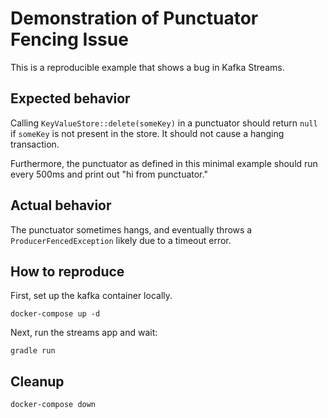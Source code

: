 # Demonstration of Punctuator Fencing Issue

This is a reproducible example that shows a bug in Kafka Streams.

## Expected behavior

Calling `KeyValueStore::delete(someKey)` in a punctuator should return `null` if `someKey` is not present in the store. It should not cause a hanging transaction.

Furthermore, the punctuator as defined in this minimal example should run every 500ms and print out "hi from punctuator."

## Actual behavior

The punctuator sometimes hangs, and eventually throws a `ProducerFencedException` likely due to a timeout error.

## How to reproduce

First, set up the kafka container locally.

```
docker-compose up -d
```

Next, run the streams app and wait:

```
gradle run
```

## Cleanup

```
docker-compose down
```